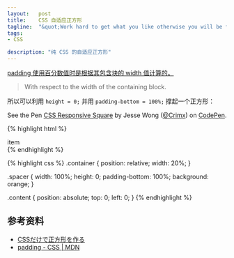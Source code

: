 ```yaml
--- 
layout:   post
title:    CSS 自适应正方形
tagline:  "&quot;Work hard to get what you like otherwise you will be forced to like what you get !&quot;"
tags: 
- CSS

description: "纯 CSS 的自适应正方形"
---
```


[padding 使用百分数值时是根据其包含块的 width 值计算的。][padding-mdn]

> With respect to the width of the containing block.

所以可以利用 `height = 0;` 并用 `padding-bottom = 100%;` 撑起一个正方形：

<p data-height="268" data-theme-id="12707" data-slug-hash="VYdMWJ" data-default-tab="result" data-user="Crimx" class='codepen'>See the Pen <a href='http://codepen.io/Crimx/pen/VYdMWJ/'>CSS Responsive Square</a> by Jesse Wong (<a href='http://www.crimx.com/'>@Crimx</a>) on <a href='http://codepen.io'>CodePen</a>.</p>
<script async src="//assets.codepen.io/assets/embed/ei.js"></script>

{% highlight html %}
<div class="container">
  <div class="spacer"></div>
  <div class="content">item</div>
</div>
{% endhighlight %}

{% highlight css %}
.container {
  position: relative;
  width: 20%;
}

.spacer {
  width: 100%;
  height: 0;
  padding-bottom: 100%;
  background: orange;
}

.content {
  position: absolute;
  top: 0;
  left: 0;
}
{% endhighlight %}

参考资料
--------

- [CSSだけで正方形を作る](http://qiita.com/usp/items/96f3cf9997ebb5b3dbb9)
- [padding - CSS | MDN][padding-mdn]


[padding-mdn]: https://developer.mozilla.org/en-US/docs/Web/CSS/padding#Syntax 
